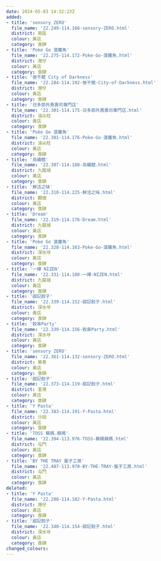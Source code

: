 ```yaml
---
date: 2024-05-03 14:32:23Z
added:
- title: 'sensory ZERO'
  file_name: '22.249-114.166-sensory-ZERO.html'
  district: 南區
  colour: 黃店
  category: 食肆
- title: 'Poke Go 菠蘿魚'
  file_name: '22.275-114.172-Poke-Go-菠蘿魚.html'
  district: 灣仔
  colour: 黃店
  category: 食肆
- title: '叁不館 City of Darkness'
  file_name: '22.284-114.192-叁不館-City-of-Darkness.html'
  district: 灣仔
  colour: 黃店
  category: 食肆
- title: '日多郎外賣壽司專門店'
  file_name: '22.301-114.175-日多郎外賣壽司專門店.html'
  district: 油尖旺
  colour: 黃店
  category: 食肆
- title: 'Poke Go 菠蘿魚'
  file_name: '22.301-114.176-Poke-Go-菠蘿魚.html'
  district: 油尖旺
  colour: 黃店
  category: 食肆
- title: '烏蠅館'
  file_name: '22.307-114.188-烏蠅館.html'
  district: 九龍城
  colour: 黃店
  category: 食肆
- title: '鮮活之味'
  file_name: '22.310-114.225-鮮活之味.html'
  district: 觀塘
  colour: 黃店
  category: 食肆
- title: 'Dream'
  file_name: '22.319-114.176-Dream.html'
  district: 九龍城
  colour: 黃店
  category: 食肆
- title: 'Poke Go 菠蘿魚'
  file_name: '22.328-114.163-Poke-Go-菠蘿魚.html'
  district: 深水埗
  colour: 黃店
  category: 食肆
- title: '一禪 NIZEN'
  file_name: '22.331-114.188-一禪-NIZEN.html'
  district: 九龍城
  colour: 黃店
  category: 食肆
- title: '甜記餃子'
  file_name: '22.339-114.152-甜記餃子.html'
  district: 深水埗
  colour: 黃店
  category: 食肆
- title: '餃串Party'
  file_name: '22.339-114.156-餃串Party.html'
  district: 深水埗
  colour: 黃店
  category: 食肆
- title: 'sensory ZERO'
  file_name: '22.361-114.132-sensory-ZERO.html'
  district: 葵青
  colour: 黃店
  category: 食肆
- title: '甜記餃子'
  file_name: '22.373-114.119-甜記餃子.html'
  district: 荃灣
  colour: 黃店
  category: 食肆
- title: 'Y Pasta'
  file_name: '22.383-114.191-Y-Pasta.html'
  district: 沙田
  colour: 黃店
  category: 食肆
- title: 'TOSS 蘇媽.蘇媽'
  file_name: '22.394-113.976-TOSS-蘇媽蘇媽.html'
  district: 屯門
  colour: 黃店
  category: 食肆
- title: 'BY THE TRAY 盤子工房'
  file_name: '22.407-113.970-BY-THE-TRAY-盤子工房.html'
  district: 屯門
  colour: 黃店
  category: 食肆
deleted:
- title: 'Y Pasta'
  file_name: '22.280-114.182-Y-Pasta.html'
  district: 灣仔
  colour: 黃店
  category: 食肆
- title: '甜記餃子'
  file_name: '22.340-114.154-甜記餃子.html'
  district: 深水埗
  colour: 黃店
  category: 食肆
changed_colours:
---
```

